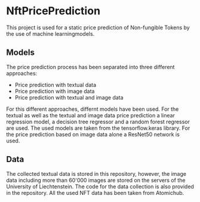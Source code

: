 # NftPricePrediction
This project is used for a static price prediction of Non-fungible Tokens by the use of machine learningmodels.

## Models
The price prediction process has been separated into three different approaches:
- Price prediction with textual data
- Price prediction with image data
- Price prediction with textual and image data

For this different approaches, differnt models have been used. For the textual as well as the textual and image data price prediction a linear regression model,
a decision tree regressor and a random forest regressor are used. The used models are taken from the tensorflow.keras library. For the price prediction based on image
data alone a ResNet50 network is used. 

## Data
The collected textual data is stored in this repository, however, the image data including more than 60'000 images are stored on the servers of the University of
Liechtenstein. The code for the data collection is also provided in the repository. All the used NFT data has been taken from Atomichub.
